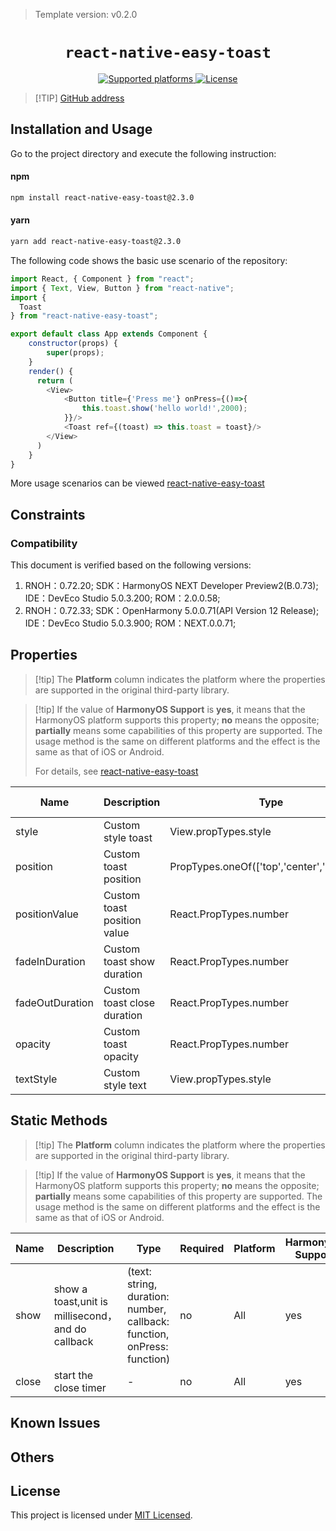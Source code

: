 > Template version: v0.2.0

<p align="center">
  <h1 align="center"> <code>react-native-easy-toast</code> </h1>
</p>
<p align="center">
    <a href="https://github.com/crazycodeboy/react-native-easy-toast">
        <img src="https://img.shields.io/badge/platforms-android%20|%20ios%20|%20harmony%20-lightgrey.svg" alt="Supported platforms" />
    </a>
    <a href="https://github.com/crazycodeboy/react-native-easy-toast/blob/master/LICENSE">
        <img src="https://img.shields.io/badge/license-MIT-green.svg" alt="License" />
        <!-- <img src="https://img.shields.io/badge/license-Apache-blue.svg" alt="License" /> -->
    </a>
</p>

> [!TIP] [GitHub address](https://github.com/crazycodeboy/react-native-easy-toast)


## Installation and Usage

Go to the project directory and execute the following instruction:

<!-- tabs:start -->

#### **npm**

```bash
npm install react-native-easy-toast@2.3.0
```

#### **yarn**

```bash
yarn add react-native-easy-toast@2.3.0
```

<!-- tabs:end -->

The following code shows the basic use scenario of the repository:

```js
import React, { Component } from "react";
import { Text, View, Button } from "react-native";
import {
  Toast
} from "react-native-easy-toast";

export default class App extends Component {
    constructor(props) {
        super(props);
    }
    render() {
      return (
        <View>
            <Button title={'Press me'} onPress={()=>{
                this.toast.show('hello world!',2000);
            }}/>
            <Toast ref={(toast) => this.toast = toast}/>
        </View>
      )
    }
}


```

More usage scenarios can be viewed [react-native-easy-toast](https://github.com/crazycodeboy/react-native-easy-toast)

## Constraints

### Compatibility

This document is verified based on the following versions:

1. RNOH：0.72.20; SDK：HarmonyOS NEXT Developer Preview2(B.0.73); IDE：DevEco Studio 5.0.3.200; ROM：2.0.0.58;
2. RNOH：0.72.33; SDK：OpenHarmony 5.0.0.71(API Version 12 Release); IDE：DevEco Studio 5.0.3.900; ROM：NEXT.0.0.71;


## Properties

> [!tip] The **Platform** column indicates the platform where the properties are supported in the original third-party library.

> [!tip] If the value of **HarmonyOS Support** is **yes**, it means that the HarmonyOS platform supports this property; **no** means the opposite; **partially** means some capabilities of this property are supported. The usage method is the same on different platforms and the effect is the same as that of iOS or Android.
>
> For details, see [react-native-easy-toast](https://github.com/crazycodeboy/react-native-easy-toast)

| Name | Description | Type | Required | Platform | HarmonyOS Support  |
| ---- | ----------- | ---- | -------- | -------- | ------------------ |
| style  | Custom style toast | View.propTypes.style  | no | All | yes |
| position  | Custom toast position | PropTypes.oneOf(['top','center','bottom',])  | no | All | yes |
| positionValue  | Custom toast position value | React.PropTypes.number | no | All | yes |
| fadeInDuration  | Custom toast show duration | React.PropTypes.number  | no | All | yes |
| fadeOutDuration  | Custom toast close duration | React.PropTypes.number  | no | All | yes |
| opacity  | Custom toast opacity | React.PropTypes.number  | no | All | yes |
| textStyle  | Custom style text | View.propTypes.style  | no | All | yes |

## Static Methods

> [!tip] The **Platform** column indicates the platform where the properties are supported in the original third-party library.

> [!tip] If the value of **HarmonyOS Support** is **yes**, it means that the HarmonyOS platform supports this property; **no** means the opposite; **partially** means some capabilities of this property are supported. The usage method is the same on different platforms and the effect is the same as that of iOS or Android.

| Name | Description | Type | Required | Platform | HarmonyOS Support  |
| ---- | ----------- | ---- | -------- | -------- | ------------------ |
| show  | show a toast,unit is millisecond，and do callback  | (text: string, duration: number, callback: function, onPress: function)  | no | All      | yes |
| close  | start the close timer  | -  | no | All | yes |

## Known Issues

## Others

## License

This project is licensed under [MIT Licensed](https://github.com/crazycodeboy/react-native-easy-toast/blob/master/LICENSE).
